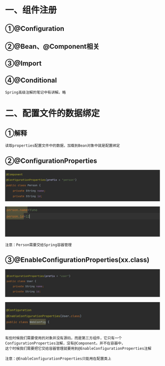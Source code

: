 # 一、组件注册

## ①@Configuration

## ②@Bean、@Component相关

## ③@Import

## ④@Conditional

```
Spring高级注解的笔记中有讲解。略
```

# 二、配置文件的数据绑定

## ①解释

```
读取properties配置文件中的数据，加载到Bean对象中就是配置绑定
```



## ②@ConfigurationProperties

![](ConfigurationProperties的用法.jpg)

![](ConfigurationProperties的用法1.jpg)

```
注意：Person需要交给Spring容器管理
```



## ③@EnableConfigurationProperties(xx.class)

![](EnableConfigurationProperties的用法1.jpg)

![](EnableConfigurationProperties的用法2.jpg)

```
有些时候我们需要使用的对象并没有源码，而是第三方组件，它只有一个ConfigurationProperties注解，没有@Component。并不在容器中，
这个时候我们需要把它交给容器管理就要用到@EnableConfigurationProperties注解

注意：@EnableConfigurationProperties只能用在配置类上

```


